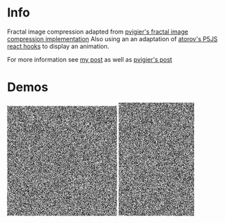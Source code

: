 # Info
Fractal image compression adapted from [pvigier's fractal image compression implementation](https://github.com/pvigier/fractal-image-compression)
Also using an an adaptation of [atorov's P5JS react hooks](https://github.com/atorov/react-hooks-p5js)
to display an animation.

For more information see [my post](https://errcsool.com/portfolio/fractal-image-compression)
as well as [pvigier's post](https://pvigier.github.io/2018/05/14/fractal-image-compression.html)

# Demos
![alt application screenshot](https://github.com/han-so1omon/fractalooze/blob/master/src/assets/samples/monkey-grayscale-animated.gif)
![alt application screenshot](https://github.com/han-so1omon/fractalooze/blob/master/src/assets/samples/errcsool-grayscale-animated.gif)

